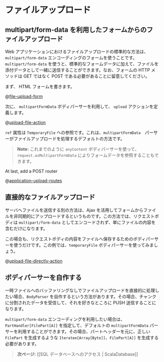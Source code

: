 <!-- translated -->
<!--
# Handling file upload
-->
# ファイルアップロード

<!--
## Uploading files in a form using multipart/form-data
-->
## multipart/form-data を利用したフォームからのファイルアップロード

<!--
The standard way to upload files in a web application is to use a form with a special `multipart/form-data` encoding, which lets you mix standard form data with file attachment data. Please note: the HTTP method for the form have to be POST (not GET). 
-->
Web アプリケーションにおけるファイルアップロードの標準的な方法は、`multipart/form-data` エンコーディングのフォームを使うことです。`multipart/form-data` を使うと、標準的なフォームデータに加えて、ファイルを添付データとして一緒に送信することができます。なお、フォームの HTTP メソッドは GET ではなく POST である必要があることに留意してください。

<!--
Start by writing an HTML form:
-->
まず、 HTML フォームを書きます。

@[file-upload-form](code/scalaguide/templates/views/uploadForm.scala.html)

<!--
Now define the `upload` action using a `multipartFormData` body parser:
-->
次に、 `multipartFormData` ボディパーサーを利用して、 `upload` アクションを定義します。

@[upload-file-action](code/ScalaFileUpload.scala)

<!--
The `ref` attribute give you a reference to a `TemporaryFile`. This is the default way the `mutipartFormData` parser handles file upload.
-->
`ref` 属性は `TemporaryFile` への参照です。これは、`multipartFormData`　パーサーがファイルアップロードを処理するデフォルトの方法です。

<!--
> **Note:** As always, you can also use the `anyContent` body parser and retrieve it as `request.asMultipartFormData`.
-->
> **Note:** これまでのように `anyContent` ボディパーサーを使って、`request.asMultipartFormData` によりフォームデータを参照することもできます。

At last, add a POST router

@[application-upload-routes](code/scalaguide.upload.fileupload.routes)

<!--
## Direct file upload
-->
## 直接的なファイルアップロード

<!--
Another way to send files to the server is to use Ajax to upload the file asynchronously in a form. In this case the request body will not have been encoded as `multipart/form-data`, but will just contain the plain file content.
-->
サーバへファイルを送信する別の方法は、Ajax を活用してフォームからファイルを非同期的にアップロードするというものです。この方法では、リクエストボディは `multipart/form-data` としてエンコードされず、単にファイルの内容を含むだけになります。

<!--
In this case we can just use a body parser to store the request body content in a file. For this example, let’s use the `temporaryFile` body parser:
-->
この場合も、リクエストボディの内容をファイルへ保存するためのボディパーサーを使うだけです。この例では、`temporaryFile` ボディパーサーを使ってみましょう。

@[upload-file-directly-action](code/ScalaFileUpload.scala)

<!--
## Writing your own body parser
-->
## ボディパーサーを自作する

<!--
If you want to handle the file upload directly without buffering it in a temporary file, you can just write your own `BodyParser`. In this case, you will receive chunks of data that you are free to push anywhere you want.
-->
一時ファイルへのバッファリングなしでファイルアップロードを直接的に処理したい場合、`BodyParser` を自作するという方法があります。その場合、チャンクに分割されたデータを受信して、それを好きなところに PUSH 送信することになります。

<!--
If you want to use `multipart/form-data` encoding, you can still use the default `mutipartFormData` parser by providing your own `PartHandler[FilePart[A]]`. You receive the part headers, and you have to provide an `Iteratee[Array[Byte], FilePart[A]]` that will produce the right `FilePart`.
-->
`multipart/form-data` エンコーディングを利用したい場合は、`PartHandler[FilePart[A]]` を指定して、デフォルトの `multipartFormData` パーサーを利用することができます。その場合、パートヘッダーを元に、正しい `FilePart` を生成するような `Iteratee[Array[Byte]]`、`FilePart[A]]` を生成する必要があります。

<!--
> **Next:** [[Accessing an SQL database | ScalaDatabase]]
-->
> **次ページ:** [[SQL データベースへのアクセス | ScalaDatabase]]